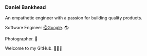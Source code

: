 ### Daniel Bankhead

An empathetic engineer with a passion for building quality products.

Software Engineer [@Google](https://github.com/google). 🌎

Photographer. 📸

Welcome to my GitHub. 👨🏽‍💻

<!--
**danielbankhead/danielbankhead** is a ✨ _special_ ✨ repository because its `README.md` (this file) appears on your GitHub profile.

Here are some ideas to get you started:

- 🔭 I’m currently working on ...
- 🌱 I’m currently learning ...
- 👯 I’m looking to collaborate on ...
- 🤔 I’m looking for help with ...
- 💬 Ask me about ...
- 📫 How to reach me: ...
- 😄 Pronouns: ...
- ⚡ Fun fact: ...
-->
